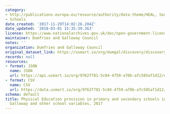 ```yaml
---
category:
- http://publications.europa.eu/resource/authority/data-theme/HEAL, Social / Community
- Schools
date_created: '2017-11-29T14:02:26.204Z'
date_updated: '2018-03-01 15:35:39.363'
license: https://www.nationalarchives.gov.uk/doc/open-government-licence/version/3/
maintainer: Dumfries and Galloway Council
notes: ''
organization: Dumfries and Galloway Council
original_dataset_link: https://usmart.io/org/dumgal/discovery/discovery-view-detail/7664f600-29a7-4c95-9a2a-8b1a433ad54b
records: null
resources:
- format: JSON
  name: JSON
  url: https://api.usmart.io/org/9762f781-5c04-4759-a70b-afc585af1d12/e2ccd990-359d-4ebd-b1d4-2c67e4830a3e/1/urql
- format: CSV
  name: CSV
  url: https://data.usmart.io/org/9762f781-5c04-4759-a70b-afc585af1d12/resource?resourceGUID=2d7dc236-7e75-4c27-a60f-2000d039dda2
schema: default
title: Physical Education provision in primary and secondary schools in Dumfries and
  Galloway and other school variables, 2017
---
```


